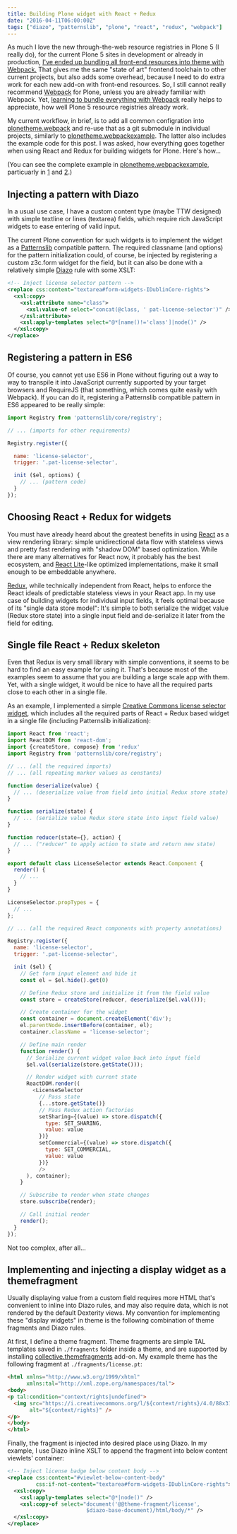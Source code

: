 ```yaml
---
title: Building Plone widget with React + Redux
date: "2016-04-11T06:00:00Z"
tags: ["diazo", "patternslib", "plone", "react", "redux", "webpack"]
---
```


As much I love the new through-the-web resource registries in Plone 5 (I
really do), for the current Plone 5 sites in development or already in
production, [I\'ve ended up bundling all front-end resources into theme
with
Webpack.](http://datakurre.pandala.org/2016/02/building-plone-theme-with-webpack.html)
That gives me the same \"state of art\" frontend toolchain to other
current projects, but also adds some overhead, because I need to do
extra work for each new add-on with front-end resources. So, I still
cannot really recommend [Webpack](https://webpack.github.io) for Plone,
unless you are already familiar with Webpack. Yet, [learning to bundle
everything with Webpack](https://survivejs.com) really helps to
appreciate, how well Plone 5 resource registries already work.

My current workflow, in brief, is to add all common configration into
[plonetheme.webpack](https://github.com/datakurre/plonetheme.webpack)
and re-use that as a git submodule in individual projects, similarly to
[plonetheme.webpackexample](https://github.com/datakurre/plonetheme.webpackexample).
The latter also includes the example code for this post. I was asked,
how everything goes together when using React and Redux for building
widgets for Plone. Here\'s how\...

(You can see the complete example in
[plonetheme.webpackexample](https://github.com/datakurre/plonetheme.webpackexample),
particuarly in
[1](https://raw.githubusercontent.com/datakurre/plonetheme.webpackexample/master/resources/src/webpack/rules.xml)
and
[2](https://raw.githubusercontent.com/datakurre/plonetheme.webpackexample/master/resources/src/webpack/license-selector.jsx).)

Injecting a pattern with Diazo
------------------------------

In a usual use case, I have a custom content type (maybe TTW designed)
with simple textline or lines (textarea) fields, which require rich
JavaScript widgets to ease entering of valid input.

The current Plone convention for such widgets is to implement the widget
as a [Patternslib](http://patternslib.com) compatible pattern. The
required classname (and options) for the pattern initialization could,
of course, be injected by registering a custom z3c.form widget for the
field, but it can also be done with a relatively simple
[Diazo](http://diazo.org) rule with some XSLT:

```xml
<!-- Inject license selector pattern -->
<replace css:content="textarea#form-widgets-IDublinCore-rights">
  <xsl:copy>
    <xsl:attribute name="class">
      <xsl:value-of select="concat(@class, ' pat-license-selector')" />
    </xsl:attribute>
    <xsl:apply-templates select="@*[name()!='class']|node()" />
  </xsl:copy>
</replace>
```

Registering a pattern in ES6
----------------------------

Of course, you cannot yet use ES6 in Plone without figuring out a way to
way to transpile it into JavaScript currently supported by your target
browsers and RequireJS (that something, which comes quite easily with
Webpack). If you can do it, registering a Patternslib compatible pattern
in ES6 appeared to be really simple:

```jsx
import Registry from 'patternslib/core/registry';

// ... (imports for other requirements)

Registry.register({

  name: 'license-selector',
  trigger: '.pat-license-selector',

  init ($el, options) {
    // ... (pattern code)
  }
});
```

Choosing React + Redux for widgets
----------------------------------

You must have already heard about the greatest benefits in using
[React](https://facebook.github.io/react) as a view rendering library:
simple unidirectional data flow with stateless views and pretty fast
rendering with \"shadow DOM\" based optimization. While there are many
alternatives for React now, it probably has the best ecosystem, and
[React Lite](https://github.com/Lucifier129/react-lite)-like optimized
implementations, make it small enough to be embeddable anywhere.

[Redux](https://github.com/reactjs/redux), while technically independent
from React, helps to enforce the React ideals of predictable stateless
views in your React app. In my use case of building widgets for
individual input fields, it feels optimal because of its \"single data
store model\": It\'s simple to both serialize the widget value (Redux
store state) into a single input field and de-serialize it later from
the field for editing.

Single file React + Redux skeleton
----------------------------------

Even that Redux is very small library with simple conventions, it seems
to be hard to find an easy example for using it. That\'s because most of
the examples seem to assume that you are building a large scale app with
them. Yet, with a single widget, it would be nice to have all the
required parts close to each other in a single file.

As an example, I implemented a simple [Creative Commons license selector
widget](https://raw.githubusercontent.com/datakurre/plonetheme.webpackexample/master/resources/src/webpack/license-selector.jsx),
which includes all the required parts of React + Redux based widget in a
single file (including Patternslib initialization):

```javascript
import React from 'react';
import ReactDOM from 'react-dom';
import {createStore, compose} from 'redux'
import Registry from 'patternslib/core/registry';

// ... (all the required imports)
// ... (all repeating marker values as constants)

function deserialize(value) {
  // ... (deserialize value from field into initial Redux store state)
}

function serialize(state) {
  // ... (serialize value Redux store state into input field value)
}

function reducer(state={}, action) {
  // ... ("reducer" to apply action to state and return new state)
}

export default class LicenseSelector extends React.Component {
  render() {
    // ...
  }
}

LicenseSelector.propTypes = {
  // ...
};

// ... (all the required React components with property annotations)

Registry.register({
  name: 'license-selector',
  trigger: '.pat-license-selector',

  init ($el) {
    // Get form input element and hide it
    const el = $el.hide().get(0)

    // Define Redux store and initialize it from the field value
    const store = createStore(reducer, deserialize($el.val()));

    // Create container for the widget
    const container = document.createElement('div');
    el.parentNode.insertBefore(container, el);
    container.className = 'license-selector';

    // Define main render
    function render() {
      // Serialize current widget value back into input field
      $el.val(serialize(store.getState()));

      // Render widget with current state
      ReactDOM.render((
        <LicenseSelector
          // Pass state
          {...store.getState()}
          // Pass Redux action factories
          setSharing={(value) => store.dispatch({
            type: SET_SHARING,
            value: value
          })}
          setCommercial={(value) => store.dispatch({
            type: SET_COMMERCIAL,
            value: value
          })}
          />
      ), container);
    }

    // Subscribe to render when state changes
    store.subscribe(render);

    // Call initial render
    render();
  }
});
```

Not too complex, after all\...

Implementing and injecting a display widget as a themefragment
--------------------------------------------------------------

Usually displaying value from a custom field requires more HTML that\'s
convenient to inline into Diazo rules, and may also require data, which
is not rendered by the default Dexterity views. My convention for
implementing these \"display widgets\" in theme is the following
combination of theme fragments and Diazo rules.

At first, I define a theme fragment. Theme fragments are simple TAL
templates saved in `./fragments` folder inside a theme, and are
supported by installing
[collective.themefragments](https://pypi.python.org/pypi/collective.themefragments)
add-on. My example theme has the following fragment at
`./fragments/license.pt`:

```html
<html xmlns="http://www.w3.org/1999/xhtml"
      xmlns:tal="http://xml.zope.org/namespaces/tal">
<body>
<p tal:condition="context/rights|undefined">
  <img src="https://i.creativecommons.org/l/${context/rights}/4.0/88x31.png"
       alt="${context/rights}" />
</p>
</body>
</html>
```

Finally, the fragment is injected into desired place using Diazo. In my
example, I use Diazo inline XSLT to append the fragment into below
content viewlets\' container:

```xml
<!-- Inject license badge below content body -->
<replace css:content="#viewlet-below-content-body"
         css:if-not-content="textarea#form-widgets-IDublinCore-rights">
  <xsl:copy>
    <xsl:apply-templates select="@*|node()" />
    <xsl:copy-of select="document('@@theme-fragment/license',
                         $diazo-base-document)/html/body/*" />
  </xsl:copy>
</replace>
```
